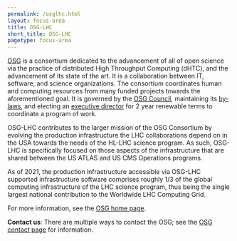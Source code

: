 ```yaml
---
permalink: /osglhc.html
layout: focus-area
title: OSG-LHC
short_title: OSG-LHC
pagetype: focus-area
---
```


  [OSG](https://opensciencegrid.org) is a consortium dedicated to the
  advancement of all of open science via the practice of distributed High Throughput Computing (dHTC),
  and the advancement of its state of the art.
  It is a collaboration between IT, software, and science organizations.
  The consortium coordinates human and computing resources from many funded projects towards the aforementioned goal.
  It is governed by the [OSG Council](https://opensciencegrid.org/council/),
  maintaining its [by-laws](https://opensciencegrid.org/council/documents/OSG-By-Laws-2020%20-%20v2.pdf),
  and electing an [executive director](https://opensciencegrid.org/about/team.html) for 2 year renewable terms to coordinate a program of work.

  OSG-LHC contributes to the larger mission of the OSG Consortium
  by evolving the production infrastructure the LHC collaborations depend on in the USA
  towards the needs of the HL-LHC science program.
  As such, OSG-LHC is specifically focused on those aspects of the infrastructure
  that are shared between the US ATLAS and US CMS Operations programs.

  As of 2021, the production infrastructure accessible via OSG-LHC supported infrastructure software comprises
  roughly 1/3 of the global computing infrastructure of the LHC science program,
  thus being the single largest national contribution to the Worldwide LHC Computing Grid.

  For more information, see the [OSG home page](https://opensciencegrid.org).

  **Contact us**: There are multiple ways to contact the OSG;
  see the [OSG contact page](https://opensciencegrid.org/contact) for information.
